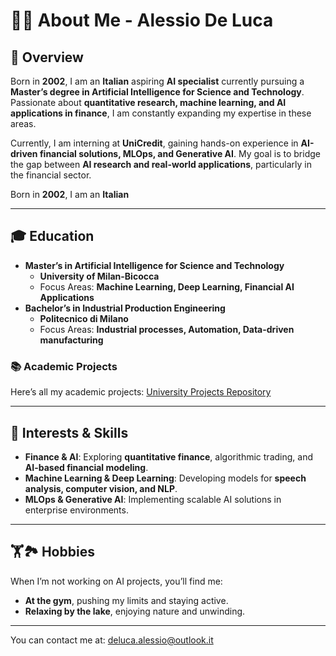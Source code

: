 # 👨‍🎓 About Me - Alessio De Luca  

## 🌟 Overview  
Born in **2002**, I am an **Italian** aspiring **AI specialist** currently pursuing a **Master’s degree in Artificial Intelligence for Science and Technology**. Passionate about **quantitative research, machine learning, and AI applications in finance**, I am constantly expanding my expertise in these areas.

Currently, I am interning at **UniCredit**, gaining hands-on experience in **AI-driven financial solutions, MLOps, and Generative AI**. My goal is to bridge the gap between **AI research and real-world applications**, particularly in the financial sector.

Born in **2002**, I am an **Italian** 

---

## 🎓 Education  
- **Master’s in Artificial Intelligence for Science and Technology**  
  - **University of Milan-Bicocca**  
  - Focus Areas: **Machine Learning, Deep Learning, Financial AI Applications**  
- **Bachelor’s in Industrial Production Engineering**  
  - **Politecnico di Milano**  
  - Focus Areas: **Industrial processes, Automation, Data-driven manufacturing**
### 📚 Academic Projects  
Here’s all my academic projects: [University Projects Repository](https://github.com/AlessioDLuca/university-projects)  

---

## 🌟 Interests & Skills  
- **Finance & AI**: Exploring **quantitative finance**, algorithmic trading, and **AI-based financial modeling**.  
- **Machine Learning & Deep Learning**: Developing models for **speech analysis, computer vision, and NLP**.  
- **MLOps & Generative AI**: Implementing scalable AI solutions in enterprise environments.  

---

## 🏋️🏞️ Hobbies  
When I’m not working on AI projects, you’ll find me:  
- **At the gym**, pushing my limits and staying active.  
- **Relaxing by the lake**, enjoying nature and unwinding.  

---
You can contact me at: deluca.alessio@outlook.it


